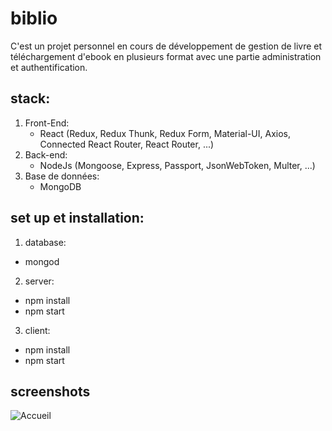 # biblio
C'est un projet personnel en cours de développement de gestion de livre et téléchargement d'ebook en plusieurs format avec une partie administration et authentification.

## stack:
 1. Front-End:
     * React (Redux, Redux Thunk, Redux Form, Material-UI, Axios, Connected React Router, React Router, ...)
 2. Back-end:
     * NodeJs (Mongoose, Express, Passport, JsonWebToken, Multer, ...)
 3. Base de données:
     * MongoDB

## set up et installation:
 1. database:
  * mongod
 2. server: 
  * npm install
  * npm start
 3. client: 
  * npm install
  * npm start

## screenshots
![Accueil](https://github.com/SanzenDev/biblio/blob/futur/009/client/public/screenshots/biblio-home.png)